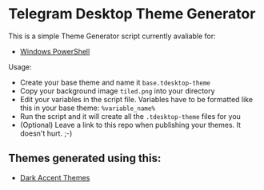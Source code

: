 # Telegram Desktop Theme Generator
This is a simple Theme Generator script currently avaliable for:
 * [Windows PowerShell](https://raw.githubusercontent.com/timoschwarzer/TelegramDesktopThemeGenerator/master/GenerateThemes.ps1)

Usage:
 * Create your base theme and name it `base.tdesktop-theme`
 * Copy your background image `tiled.png` into your directory
 * Edit your variables in the script file. 
   Variables have to be formatted like this in your base theme: `%variable_name%`
 * Run the script and it will create all the `.tdesktop-theme` files for you
 * (Optional) Leave a link to this repo when publishing your themes. It doesn't hurt. ;-)

## Themes generated using this:
 * [Dark Accent Themes](https://telegram.me/DarkAccentTheme)
